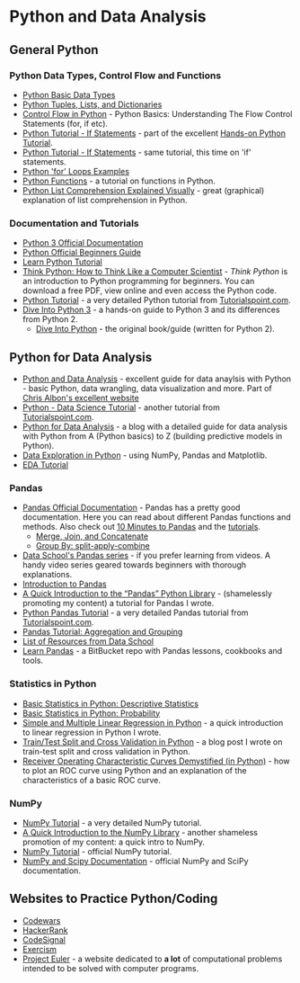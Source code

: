 # Python and Data Analysis

## General Python
### Python Data Types, Control Flow and Functions
- [Python Basic Data Types](https://en.wikiversity.org/wiki/Python_Concepts/Basic_data_types)
- [Python Tuples, Lists, and Dictionaries](http://sthurlow.com/python/lesson06/)
- [Control Flow in Python](https://www.codeproject.com/Articles/663666/Python-Basics-Understanding-The-Flow-Control-State) - 
Python Basics: Understanding The Flow Control Statements (for, if etc).
- [Python Tutorial - If Statements](http://anh.cs.luc.edu/python/hands-on/3.1/handsonHtml/loops.html) - 
part of the excellent [Hands-on Python Tutorial](http://anh.cs.luc.edu/python/hands-on/3.1/handsonHtml/index.html).
- [Python Tutorial - If Statements](http://anh.cs.luc.edu/python/hands-on/3.1/handsonHtml/ifstatements.html) - same tutorial, 
this time on 'if' statements. 
- [Python 'for' Loops Examples](https://www.cyberciti.biz/faq/python-for-loop-examples-statements/)
- [Python Functions](http://www.tutorialspoint.com/python/python_functions.htm) - a tutorial on functions in Python.
- [Python List Comprehension Explained Visually](http://treyhunner.com/2015/12/python-list-comprehensions-now-in-color/) -
great (graphical) explanation of list comprehension in Python.

### Documentation and Tutorials
- [Python 3 Official Documentation](https://docs.python.org/3/)
- [Python Official Beginners Guide](https://wiki.python.org/moin/BeginnersGuide)
- [Learn Python Tutorial](http://www.learnpython.org)
- [Think Python: How to Think Like a Computer Scientist](https://greenteapress.com/wp/think-python-2e/) - _Think Python_ is an introduction to Python programming for beginners. You can download a free PDF, view online and even access the Python code.
- [Python Tutorial](http://www.tutorialspoint.com/python3/) - a very detailed Python tutorial from [Tutorialspoint.com](https://www.tutorialspoint.com). 
- [Dive Into Python 3](http://www.diveintopython3.net) - a hands-on guide to Python 3 and its differences from Python 2.
  - [Dive Into Python](http://www.diveintopython.net) - the original book/guide (written for Python 2).

## Python for Data Analysis
- [Python and Data Analysis](https://chrisalbon.com/#python) - excellent guide for data anaylsis with Python - basic Python, data  wrangling, data visualization and more. Part of [Chris Albon's excellent website](https://chrisalbon.com) 
- [Python - Data Science Tutorial](https://www.tutorialspoint.com/python/python_data_science.htm) - another tutorial from [Tutorialspoint.com](https://www.tutorialspoint.com).
- [Python for Data Analysis](http://hamelg.blogspot.com/2015/12/python-for-data-analysis-index.html) - a blog with a detailed guide for data analysis with Python from A (Python basics) to Z (building predictive models in Python).
- [Data Exploration in Python](https://www.analyticsvidhya.com/wp-content/uploads/2016/08/Data-Exploration-in-Python.pdf) - using NumPy, Pandas and Matplotlib. 
- [EDA Tutorial](https://www.datacamp.com/community/tutorials/exploratory-data-analysis-python#gs.T3TSKbk)


### Pandas 
- [Pandas Official Documentation](http://pandas.pydata.org/pandas-docs/stable/) - Pandas has a pretty good documentation. Here you can read about different Pandas functions and methods. Also check out [10 Minutes to Pandas](http://pandas.pydata.org/pandas-docs/stable/10min.html) and the [tutorials](http://pandas.pydata.org/pandas-docs/stable/tutorials.html).
  - [Merge, Join, and Concatenate](http://pandas.pydata.org/pandas-docs/stable/merging.html)
  - [Group By: split-apply-combine](http://pandas.pydata.org/pandas-docs/stable/groupby.html) 
- [Data School's Pandas series](http://www.dataschool.io/easier-data-analysis-with-pandas/) - if you prefer learning from videos. A handy video series geared towards beginners with thorough explanations. 
- [Introduction to Pandas](http://www.synesthesiam.com/posts/an-introduction-to-pandas.html) 
- [A Quick Introduction to the “Pandas” Python Library](https://towardsdatascience.com/a-quick-introduction-to-the-pandas-python-library-f1b678f34673) - (shamelessly promoting my content) a tutorial for Pandas I wrote. 
- [Python Pandas Tutorial](https://www.tutorialspoint.com/python_pandas/index.htm) - a very detailed Pandas tutorial from [Tutorialspoint.com](https://www.tutorialspoint.com). 
- [Pandas Tutorial: Aggregation and Grouping](https://data36.com/pandas-tutorial-2-aggregation-and-grouping/) 
- [List of Resources from Data School](http://www.dataschool.io/best-python-pandas-resources/)
- [Learn Pandas](https://bitbucket.org/hrojas/learn-pandas) - a BitBucket repo with Pandas lessons, cookbooks and tools.

### Statistics in Python
- [Basic Statistics in Python: Descriptive Statistics](https://www.dataquest.io/blog/basic-statistics-with-python-descriptive-statistics/)
- [Basic Statistics in Python: Probability](https://www.dataquest.io/blog/basic-statistics-in-python-probability/)
- [Simple and Multiple Linear Regression in Python](https://towardsdatascience.com/simple-and-multiple-linear-regression-in-python-c928425168f9) - a quick introduction to linear regression in Python I wrote.
- [Train/Test Split and Cross Validation in Python](https://towardsdatascience.com/train-test-split-and-cross-validation-in-python-80b61beca4b6) - a blog post I wrote on train-test split and cross validation in Python.
- [Receiver Operating Characteristic Curves Demystified (in Python)](https://www.kdnuggets.com/2018/07/receiver-operating-characteristic-curves-demystified-python.html) - how to plot an ROC curve using Python and an explanation of the characteristics of a basic ROC curve.

### NumPy
- [NumPy Tutorial](https://www.tutorialspoint.com/numpy/) - a very detailed NumPy tutorial. 
- [A Quick Introduction to the NumPy Library](https://towardsdatascience.com/a-quick-introduction-to-the-numpy-library-6f61b7dee4db) - another shameless promotion of my content: a quick intro to NumPy.
- [NumPy Tutorial](https://docs.scipy.org/doc/numpy/user/quickstart.html) - official NumPy tutorial.
- [NumPy and Scipy Documentation](https://docs.scipy.org/doc/) - official NumPy and SciPy documentation.


## Websites to Practice Python/Coding
- [Codewars](https://www.codewars.com)
- [HackerRank](https://www.hackerrank.com)
- [CodeSignal](https://codesignal.com) 
- [Exercism](https://exercism.io)
- [Project Euler](https://projecteuler.net) - a website dedicated to **a lot** of computational problems intended to be solved with computer programs.
